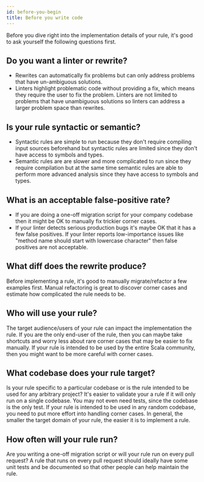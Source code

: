 ```yaml
---
id: before-you-begin
title: Before you write code
---
```


Before you dive right into the implementation details of your rule, it's good to
ask yourself the following questions first.

## Do you want a linter or rewrite?

- Rewrites can automatically fix problems but can only address problems that
  have un-ambiguous solutions.
- Linters highlight problematic code without providing a fix, which means they
  require the user to fix the problem. Linters are not limited to problems that
  have unambiguous solutions so linters can address a larger problem space than
  rewrites.

## Is your rule syntactic or semantic?

- Syntactic rules are simple to run because they don't require compiling input
  sources beforehand but syntactic rules are limited since they don't have
  access to symbols and types.
- Semantic rules are are slower and more complicated to run since they require
  compilation but at the same time semantic rules are able to perform more
  advanced analysis since they have access to symbols and types.

## What is an acceptable false-positive rate?

- If you are doing a one-off migration script for your company codebase then it
  might be OK to manually fix trickier corner cases.
- If your linter detects serious production bugs it's maybe OK that it has a few
  false positives. If your linter reports low-importance issues like "method
  name should start with lowercase character" then false positives are not
  acceptable.

## What diff does the rewrite produce?

Before implementing a rule, it's good to manually migrate/refactor a few
examples first. Manual refactoring is great to discover corner cases and
estimate how complicated the rule needs to be.

## Who will use your rule?

The target audience/users of your rule can impact the implementation the rule.
If you are the only end-user of the rule, then you can maybe take shortcuts and
worry less about rare corner cases that may be easier to fix manually. If your
rule is intended to be used by the entire Scala community, then you might want
to be more careful with corner cases.

## What codebase does your rule target?

Is your rule specific to a particular codebase or is the rule intended to be
used for any arbitrary project? It's easier to validate your a rule if it will
only run on a single codebase. You may not even need tests, since the codebase
is the only test. If your rule is intended to be used in any random codebase,
you need to put more effort into handling corner cases. In general, the smaller
the target domain of your rule, the easier it is to implement a rule.

## How often will your rule run?

Are you writing a one-off migration script or will your rule run on every pull
request? A rule that runs on every pull request should ideally have some unit
tests and be documented so that other people can help maintain the rule.
